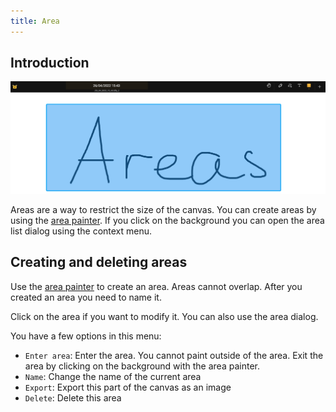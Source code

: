 ```yaml
---
title: Area
---
```


## Introduction

![Area](area.png)

Areas are a way to restrict the size of the canvas. You can create areas by using the [area painter](painters/area.md). If you click on the background you can open the area list dialog using the context menu.

## Creating and deleting areas

Use the [area painter](painters/area.md) to create an area.
Areas cannot overlap. After you created an area you need to name it.

Click on the area if you want to modify it.
You can also use the area dialog.

You have a few options in this menu:

* `Enter area`: Enter the area. You cannot paint outside of the area. Exit the area by clicking on the background with the area painter.
* `Name`: Change the name of the current area
* `Export`: Export this part of the canvas as an image
* `Delete`: Delete this area
